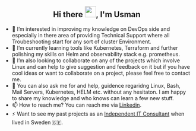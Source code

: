 <!-- ### Hi there -->
<h2 align="center">Hi there <img src="https://raw.githubusercontent.com/MartinHeinz/MartinHeinz/master/wave.gif" width="30px">, I'm Usman</h2>


<!-- - 👋 I am Syed Usman Ahmad. -->
- 👀 I’m interested in improving my knowledge on DevOps side and especially in there area of providing Technical Support where all Troubeshooting start for any sort of cluster Environment.
- 🌱 I’m currently learning tools like Kubernetes, Terraform and further polishing my skills on Helm and observability stack e.g. prometheus.
- 👯 I’m also looking to collaborate on any of the projects which involve Linux and can help to give suggestion and feedback on it but if you have cool ideas or want to collaborate on a project, please feel free to contact me.
- 💬 You can also ask me for and help, guidence regaridng Linux, Bash, Mail Servers, Kubernetes, HELM etc. without any hesitaton. I am happy to share my knowledge and who knows can learn a few new stuff. 
- 📫 How to reach me? You can reach me via [Linkedin](https://www.linkedin.com/in/syed-usman-ahmad-b1415515/).
- ⚡ Want to see my past projects as an [Independent IT Consultant](https://www.upwork.com/freelancers/~013333e41cd5844e37?viewMode=1) when lived in Sweden 🇸🇪.


<!--
**usmangt/usmangt** is a ✨ _special_ ✨ repository because its `README.md` (this file) appears on your GitHub profile.

Here are some ideas to get you started:

- 🔭 I’m currently working on ...
- 🌱 I’m currently learning ...
- 👯 I’m looking to collaborate on ...
- 🤔 I’m looking for help with ...
- 💬 Ask me about ...
- 📫 How to reach me: ...
- 😄 Pronouns: ...
- ⚡ Fun fact: ...
-->
